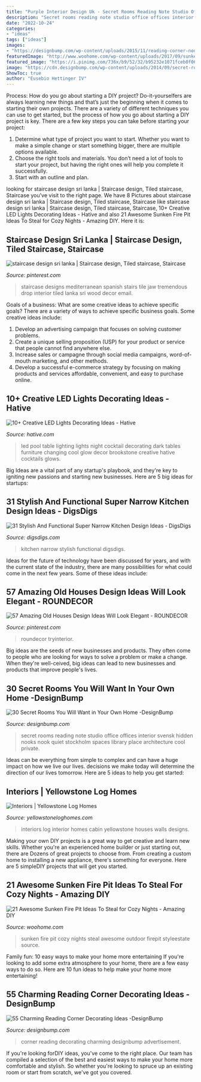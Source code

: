 ```yaml
---
title: "Purple Interior Design Uk - Secret Rooms Reading Note Studio Office Offices Interior Svensk Hidden Nooks Nook Quiet Stockholm Spaces Library Place Architecture Cool Private"
description: "Secret rooms reading note studio office offices interior svensk hidden nooks nook quiet stockholm spaces library place architecture cool private"
date: "2022-10-24"
categories:
- "ideas"
tags: ["ideas"]
images:
- "https://designbump.com/wp-content/uploads/2015/11/reading-corner-nook15.jpg"
featuredImage: "http://www.woohome.com/wp-content/uploads/2017/09/sunken-firepit-for-cozy-nights-7.jpg"
featured_image: "https://i.pinimg.com/736x/b9/52/32/b95232e1071fceb0f062791d5c2ed354.jpg"
image: "https://cdn.designbump.com/wp-content/uploads/2014/09/secret-rooms-interior-design-30.jpg"
ShowToc: true
author: "Eusebio Hettinger IV"
---
```



Process: How do you go about starting a DIY project?
Do-it-yourselfers are always learning new things and that’s just the beginning when it comes to starting their own projects. There are a variety of different techniques you can use to get started, but the process of how you go about starting a DIY project is key. 
There are a few key steps you can take before starting your project:

1. Determine what type of project you want to start. Whether you want to make a simple change or start something bigger, there are multiple options available.
2. Choose the right tools and materials. You don’t need a lot of tools to start your project, but having the right ones will help you complete it successfully. 
3. Start with an outline and plan.

	

		
looking for staircase design sri lanka | Staircase design, Tiled staircase, Staircase you've visit to the right page. We have 8 Pictures about staircase design sri lanka | Staircase design, Tiled staircase, Staircase like staircase design sri lanka | Staircase design, Tiled staircase, Staircase, 10+ Creative LED Lights Decorating Ideas - Hative and also 21 Awesome Sunken Fire Pit Ideas To Steal for Cozy Nights - Amazing DIY. Here it is:
		
    
## Staircase Design Sri Lanka | Staircase Design, Tiled Staircase, Staircase

<img loading=lazy src="https://i.pinimg.com/736x/b9/52/32/b95232e1071fceb0f062791d5c2ed354.jpg" onerror="this.onerror=null;this.src='https://tse1.mm.bing.net/th?id=OIP.RlhG_-9ihSdkT8G-NM1nfgHaLH&amp;pid=15.1';" alt="staircase design sri lanka | Staircase design, Tiled staircase, Staircase">

_Source: pinterest.com_

>staircase designs mediterranean spanish stairs tile jaw tremendous drop interior tiled lanka sri wood decor email. 

	

Goals of a business: What are some creative ideas to achieve specific goals?
There are a variety of ways to achieve specific business goals. Some creative ideas include:
1. Develop an advertising campaign that focuses on solving customer problems.
2. Create a unique selling proposition (USP) for your product or service that people cannot find anywhere else.
3. Increase sales or campagne through social media campaigns, word-of-mouth marketing, and other methods. 
4. Develop a successful e-commerce strategy by focusing on making products and services affordable, convenient, and easy to purchase online.

    
## 10+ Creative LED Lights Decorating Ideas - Hative

<img loading=lazy src="https://hative.com/wp-content/uploads/2014/08/led-light-decorating/4-led-lighting-table.jpg" onerror="this.onerror=null;this.src='https://tse2.mm.bing.net/th?id=OIP.I-XJhwkNDP_rnca-YOQrCQHaHa&amp;pid=15.1';" alt="10+ Creative LED Lights Decorating Ideas - Hative">

_Source: hative.com_

>led pool table lighting lights night cocktail decorating dark tables furniture changing cool glow decor brookstone creative hative cocktails glows. 

	

Big Ideas are a vital part of any startup's playbook, and they're key to igniting new passions and starting new businesses. Here are 5 big ideas for startups: 

    
## 31 Stylish And Functional Super Narrow Kitchen Design Ideas - DigsDigs

<img loading=lazy src="https://www.digsdigs.com/photos/stylish-and-functional-narrow-kitchen-design-ideas-13-554x739.jpg" onerror="this.onerror=null;this.src='https://tse4.mm.bing.net/th?id=OIP.9JG__Da9odZR8WePSGb_AgHaJ4&amp;pid=15.1';" alt="31 Stylish And Functional Super Narrow Kitchen Design Ideas - DigsDigs">

_Source: digsdigs.com_

>kitchen narrow stylish functional digsdigs. 

	

Ideas for the future of technology have been discussed for years, and with the current state of the industry, there are many possibilities for what could come in the next few years. Some of these ideas include: 

    
## 57 Amazing Old Houses Design Ideas Will Look Elegant - ROUNDECOR

<img loading=lazy src="https://i.pinimg.com/736x/ee/34/8d/ee348dc5a676df65215e89f506ab3149.jpg" onerror="this.onerror=null;this.src='https://tse3.mm.bing.net/th?id=OIP.TmqPZ7cvz1AYKb8OtdpStAHaLG&amp;pid=15.1';" alt="57 Amazing Old Houses Design Ideas Will Look Elegant - ROUNDECOR">

_Source: pinterest.com_

>roundecor tryinterior. 

	

Big ideas are the seeds of new businesses and products. They often come to people who are looking for ways to solve a problem or make a change. When they're well-ceived, big ideas can lead to new businesses and products that improve people's lives.

    
## 30 Secret Rooms You Will Want In Your Own Home -DesignBump

<img loading=lazy src="https://cdn.designbump.com/wp-content/uploads/2014/09/secret-rooms-interior-design-30.jpg" onerror="this.onerror=null;this.src='https://tse1.mm.bing.net/th?id=OIP.4wCSOGc6xdz2tqKhT9AnawHaJ4&amp;pid=15.1';" alt="30 Secret Rooms You Will Want in Your Own Home -DesignBump">

_Source: designbump.com_

>secret rooms reading note studio office offices interior svensk hidden nooks nook quiet stockholm spaces library place architecture cool private. 

	

Ideas can be everything from simple to complex and can have a huge impact on how we live our lives. decisions we make today will determine the direction of our lives tomorrow. Here are 5 ideas to help you get started:

    
## Interiors | Yellowstone Log Homes

<img loading=lazy src="https://www.yellowstoneloghomes.com/wp-content/uploads/2019/12/8L734544_2-1-768x1160.jpg" onerror="this.onerror=null;this.src='https://tse4.mm.bing.net/th?id=OIP.1DELkmaIQNTbTakfXmCj_AHaLL&amp;pid=15.1';" alt="Interiors | Yellowstone Log Homes">

_Source: yellowstoneloghomes.com_

>interiors log interior homes cabin yellowstone houses walls designs. 

	

Making your own DIY projects is a great way to get creative and learn new skills. Whether you're an experienced home builder or just starting out, there are Dozens of great projects to choose from. From creating a custom home to installing a new appliance, there's something for everyone. Here are 5 simpleDIY projects that will get you started.

    
## 21 Awesome Sunken Fire Pit Ideas To Steal For Cozy Nights - Amazing DIY

<img loading=lazy src="http://www.woohome.com/wp-content/uploads/2017/09/sunken-firepit-for-cozy-nights-7.jpg" onerror="this.onerror=null;this.src='https://tse3.mm.bing.net/th?id=OIP.ABRIuNq92EtkkGhfLnp0wwHaK8&amp;pid=15.1';" alt="21 Awesome Sunken Fire Pit Ideas To Steal for Cozy Nights - Amazing DIY">

_Source: woohome.com_

>sunken fire pit cozy nights steal awesome outdoor firepit styleestate source. 

	

Family fun: 10 easy ways to make your home more entertaining
If you're looking to add some extra atmosphere to your home, there are a few easy ways to do so. Here are 10 fun ideas to help make your home more entertaining!

    
## 55 Charming Reading Corner Decorating Ideas -DesignBump

<img loading=lazy src="https://designbump.com/wp-content/uploads/2015/11/reading-corner-nook15.jpg" onerror="this.onerror=null;this.src='https://tse1.mm.bing.net/th?id=OIP.jMiaANAbVp8b259YGktSxAHaLG&amp;pid=15.1';" alt="55 Charming Reading Corner Decorating Ideas -DesignBump">

_Source: designbump.com_

>corner reading decorating charming designbump advertisement. 

	

If you're looking forDIY ideas, you've come to the right place. Our team has compiled a selection of the best and easiest ways to make your home more comfortable and stylish. So whether you're looking to spruce up an existing room or start from scratch, we've got you covered.

